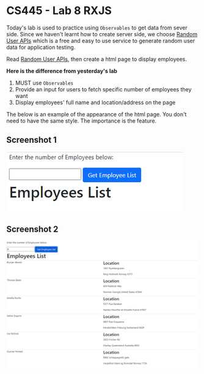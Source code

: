 # CS445 - Lab 8 RXJS

Today's lab is used to practice using `Observables` to get data from sever side. Since we haven't learnt how to create server side, we choose [Random User APIs](https://randomuser.me/documentation#howto) which is a free and easy to use service to generate random user data for application testing. 

Read [Random User APIs](https://randomuser.me/documentation#howto), then create a html page to display employees.

**Here is the difference from yesterday's lab**

1. MUST use `Observables`
2. Provide an input for users to fetch specific number of employees they want
3. Display employees' full name and location/address on the page

The below is an example of the appearance of the html page. You don't need to have the same style. The importance is the feature.

## Screenshot 1
![Employee List](1.png)

## Screenshot 2
![Employee List](2.png)
